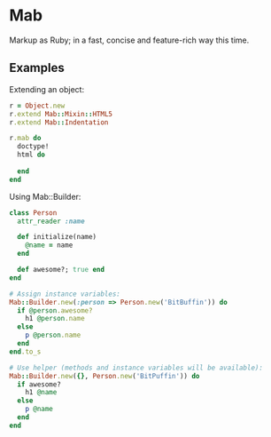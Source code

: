 Mab
===

Markup as Ruby; in a fast, concise and feature-rich way this time.

Examples
--------

Extending an object:

```ruby
r = Object.new
r.extend Mab::Mixin::HTML5
r.extend Mab::Indentation

r.mab do
  doctype!
  html do
    
  end
end

```

Using Mab::Builder:

```ruby
class Person
  attr_reader :name

  def initialize(name)
    @name = name
  end

  def awesome?; true end
end

# Assign instance variables:
Mab::Builder.new(:person => Person.new('BitBuffin')) do
  if @person.awesome?
    h1 @person.name
  else
    p @person.name
  end
end.to_s

# Use helper (methods and instance variables will be available):
Mab::Builder.new({}, Person.new('BitPuffin')) do
  if awesome?
    h1 @name
  else
    p @name
  end
end
```

